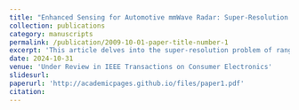 ```yaml
---
title: "Enhanced Sensing for Automotive mmWave Radar: Super-Resolution Range and Angle Estimation with Coherent Extension and Advanced IAA"
collection: publications
category: manuscripts
permalink: /publication/2009-10-01-paper-title-number-1
excerpt: 'This article delves into the super-resolution problem of range and angle for millimeter wave (mmWave) frequencymodulated continuous wave radar. First, a modified diagonal loading (MDL) is proposed for range estimation in practical scenarios to improve the convergence of the iterative adaptive approach (IAA). This loading term can be flexibly adjusted according to the actual noise level, and it has the potential to surpass the existing adaptive diagonal loading IAA under low signal-to-noise ratio (SNR). Second, the range estimation results are used to signal enhancement. A coherent extension technique is adopted to address the phase discontinuity between adjacent chirps, thus enabling the construction of a longer chirp signal. Finally, the extended signal is employed to obtain a superresolution range-angle map. Practical and numerical examples are used to demonstrate the feasibility of the above methodology. The proposed method can be easily deployed to automotive radar to generate high-precision point clouds, showing potential for widespread application in consumer vehicular IoT systems.'
date: 2024-10-31
venue: 'Under Review in IEEE Transactions on Consumer Electronics'
slidesurl: 
paperurl: 'http://academicpages.github.io/files/paper1.pdf'
citation: 
---
```

